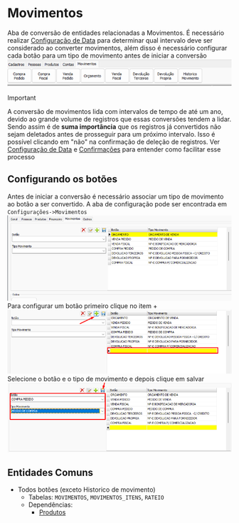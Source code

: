 # Movimentos  
Aba de conversão de entidades relacionadas a Movimentos. É necessário realizar [Configuração de Data](./Configura%C3%A7%C3%A3o%20de%20Data.md) para determinar qual intervalo deve ser considerado ao converter movimentos, além disso é necessário configurar cada botão para um tipo de movimento antes de iniciar a conversão  
![AbaMovimentos.png](./Imagens/AbaMovimentos.png)  
>[!IMPORTANT]  
>A conversão de movimentos lida com intervalos de tempo de até um ano, devido ao grande volume de registros que essas conversões tendem a lidar. Sendo assim é de **suma importância** que os registros já convertidos não sejam deletados antes de prosseguir para um próximo intervalo. Isso é possível clicando em "não" na confirmação de deleção de registros. Ver [Configuração de Data](./Configura%C3%A7%C3%A3o%20de%20Data.md) e [Confirmações](./Confirma%C3%A7%C3%B5es.md) para entender como facilitar esse processo  
  
## Configurando os botões  
Antes de iniciar a conversão é necessário associar um tipo de movimento ao botão a ser convertido. A aba de configuração pode ser encontrada em `Configurações->Movimentos`  
![ConfigurarTipoMov1.png](./Imagens/ConfigurarTipoMov1.png)  
Para configurar um botão primeiro clique no item +  
![ConfigurarTipoMov2.png](./Imagens/ConfigurarTipoMov2.png)  
Selecione o botão e o tipo de movimento e depois clique em salvar  
![ConfigurarTipoMov3.png](./Imagens/ConfigurarTipoMov3.png)  
## Entidades Comuns  
- Todos botões (exceto Historico de movimento)  
    - Tabelas: `MOVIMENTOS`, `MOVIMENTOS_ITENS`, `RATEIO`  
    - Dependências:  
        - [Produtos](./Produtos.md)